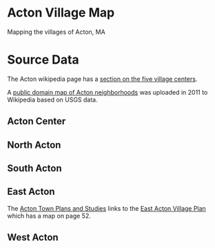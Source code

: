 # Acton Village Map

Mapping the villages of Acton, MA

# Source Data

The Acton wikipedia page has a [section on the five village centers](https://en.wikipedia.org/wiki/Acton,_Massachusetts#The_five_village_centers).

A [public domain map of Acton neighborhoods](https://en.wikipedia.org/wiki/File:Acton_ma_map.svg) was uploaded in 2011 to Wikipedia based on USGS data.

## Acton Center
## North Acton
## South Acton
## East Acton

The [Acton Town Plans and Studies](https://www.acton-ma.gov/168/Town-Plans-and-Studies) links to the [East Acton Village Plan](https://www.acton-ma.gov/DocumentView.asp?DID=113) which has a map on page 52.

## West Acton
